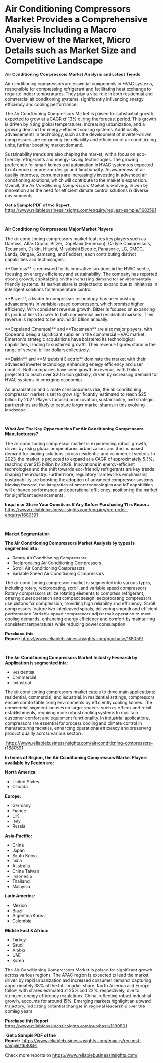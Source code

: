 <p><h1>Air Conditioning Compressors Market Provides a Comprehensive Analysis Including a Macro Overview of the Market, Micro Details such as Market Size and Competitive Landscape</h1></p><p><strong>Air Conditioning Compressors Market Analysis and Latest Trends</strong></p>
<p><p>Air conditioning compressors are essential components in HVAC systems, responsible for compressing refrigerant and facilitating heat exchange to regulate indoor temperatures. They play a vital role in both residential and commercial air conditioning systems, significantly influencing energy efficiency and cooling performance. </p><p>The Air Conditioning Compressors Market is poised for substantial growth, expected to grow at a CAGR of 13% during the forecast period. This growth is driven by rising global temperatures, increasing urbanization, and a growing demand for energy-efficient cooling systems. Additionally, advancements in technology, such as the development of inverter-driven compressors, are enhancing the reliability and efficiency of air conditioning units, further boosting market demand. </p><p>Sustainability trends are also shaping the market, with a focus on eco-friendly refrigerants and energy-saving technologies. The growing preference for smart homes and automation in HVAC systems is expected to influence compressor design and functionality. As awareness of air quality improves, consumers are increasingly investing in advanced air conditioning solutions, which will contribute to the market's expansion. Overall, the Air Conditioning Compressors Market is evolving, driven by innovation and the need for efficient climate control solutions in diverse environments.</p></p>
<p><strong>Get a Sample PDF of the Report:&nbsp;</strong> <a href="https://www.reliablebusinessinsights.com/enquiry/request-sample/1680591?utm_campaign=3259&utm_medium=2&utm_source=Github&utm_content=ia&utm_term=10042025&utm_id=air-conditioning-compressors">https://www.reliablebusinessinsights.com/enquiry/request-sample/1680591</a></p>
<p>&nbsp;</p>
<p><strong>Air Conditioning Compressors Major Market Players</strong></p>
<p><p>The air conditioning compressors market features key players such as Danfoss, Atlas Copco, Bitzer, Copeland (Emerson), Carlyle Compressors, Tecumseh, Daikin, Hitachi, Mitsubishi Electric, Panasonic, LG, GMCC, Landa, Qingan, Samsung, and Fedders, each contributing distinct capabilities and technologies.</p><p>**Danfoss** is renowned for its innovative solutions in the HVAC sector, focusing on energy efficiency and sustainability. The company has reported strong growth, capitalizing on the increasing demand for environmentally friendly systems. Its market share is projected to expand due to initiatives in intelligent solutions for temperature control.</p><p>**Bitzer**, a leader in compressor technology, has been pushing advancements in variable-speed compressors, which promise higher efficiency. With consistent revenue growth, Bitzer is focused on expanding its product lines to cater to both commercial and residential markets. Their revenue is reported to be around $1 billion annually.</p><p>**Copeland (Emerson)** and **Tecumseh** are also major players, with Copeland being a significant supplier in the commercial HVAC market. Emerson's strategic acquisitions have bolstered its technological capabilities, leading to sustained growth. Their revenue figures stand in the range of several billion dollars collectively.</p><p>**Daikin** and **Mitsubishi Electric** dominate the market with their advanced inverter technology, enhancing energy efficiency and user comfort. Both companies have seen growth in revenue, with Daikin projected to reach over $20 billion globally, driven by increasing demand for HVAC systems in emerging economies.</p><p>As urbanization and climate consciousness rise, the air conditioning compressor market is set to grow significantly, estimated to reach $25 billion by 2027. Players focused on innovation, sustainability, and strategic partnerships are likely to capture larger market shares in this evolving landscape.</p></p>
<p>&nbsp;</p>
<p><strong>What Are The Key Opportunities For Air Conditioning Compressors Manufacturers?</strong></p>
<p><p>The air conditioning compressor market is experiencing robust growth, driven by rising global temperatures, urbanization, and the increased demand for cooling solutions across residential and commercial sectors. In 2023, the market is projected to expand at a CAGR of approximately 5.3%, reaching over $15 billion by 2028. Innovations in energy-efficient technologies and the shift towards eco-friendly refrigerants are key trends shaping the industry. Furthermore, regulatory frameworks emphasizing sustainability are boosting the adoption of advanced compressor systems. Moving forward, the integration of smart technologies and IoT capabilities will enhance performance and operational efficiency, positioning the market for significant advancements.</p></p>
<p><strong>Inquire or Share Your Questions If Any Before Purchasing This Report:</strong> <a href="https://www.reliablebusinessinsights.com/enquiry/pre-order-enquiry/1680591?utm_campaign=3259&utm_medium=2&utm_source=Github&utm_content=ia&utm_term=10042025&utm_id=air-conditioning-compressors">https://www.reliablebusinessinsights.com/enquiry/pre-order-enquiry/1680591</a></p>
<p>&nbsp;</p>
<p><strong>Market Segmentation</strong></p>
<p><strong>The Air Conditioning Compressors Market Analysis by types is segmented into:</strong></p>
<p><ul><li>Rotary Air Conditioning Compressors</li><li>Reciprocating Air Conditioning Compressors</li><li>Scroll Air Conditioning Compressors</li><li>Variable Speed Air Conditioning Compressors</li></ul></p>
<p><p>The air conditioning compressor market is segmented into various types, including rotary, reciprocating, scroll, and variable speed compressors. Rotary compressors utilize rotating elements to compress refrigerant, offering quiet operation and compact design. Reciprocating compressors use pistons for compression, providing high reliability and efficiency. Scroll compressors feature two interleaved spirals, delivering smooth and efficient performance. Variable speed compressors adjust their operation to meet cooling demands, enhancing energy efficiency and comfort by maintaining consistent temperatures while reducing power consumption.</p></p>
<p><strong>Purchase this Report:&nbsp;</strong><a href="https://www.reliablebusinessinsights.com/purchase/1680591?utm_campaign=3259&utm_medium=2&utm_source=Github&utm_content=ia&utm_term=10042025&utm_id=air-conditioning-compressors">https://www.reliablebusinessinsights.com/purchase/1680591</a></p>
<p>&nbsp;</p>
<p><strong>The Air Conditioning Compressors Market Industry Research by Application is segmented into:</strong></p>
<p><ul><li>Residential</li><li>Commercial</li><li>Industrial</li></ul></p>
<p><p>The air conditioning compressors market caters to three main applications: residential, commercial, and industrial. In residential settings, compressors ensure comfortable living environments by efficiently cooling homes. The commercial segment focuses on larger spaces, such as offices and retail establishments, requiring more robust cooling systems to maintain customer comfort and equipment functionality. In industrial applications, compressors are essential for process cooling and climate control in manufacturing facilities, enhancing operational efficiency and preserving product quality across various sectors.</p></p>
<p><a href="https://www.reliablebusinessinsights.com/air-conditioning-compressors-r1680591?utm_campaign=3259&utm_medium=2&utm_source=Github&utm_content=ia&utm_term=10042025&utm_id=air-conditioning-compressors">&nbsp;https://www.reliablebusinessinsights.com/air-conditioning-compressors-r1680591</a></p>
<p><strong>In terms of Region, the Air Conditioning Compressors Market Players available by Region are:</strong></p>
<p>
    <p> <strong> North America: </strong>
        <ul>
            <li>United States</li>
            <li>Canada</li>
        </ul>
        </p> 
    <p> <strong> Europe: </strong>
        <ul>
            <li>Germany</li>
            <li>France</li>
            <li>U.K.</li>
            <li>Italy</li>
            <li>Russia</li>
        </ul>
        </p> 
    <p> <strong> Asia-Pacific: </strong>
        <ul>
            <li>China</li>
            <li>Japan</li>
            <li>South Korea</li>
            <li>India</li>
            <li>Australia</li>
            <li>China Taiwan</li>
            <li>Indonesia</li>
            <li>Thailand</li>
            <li>Malaysia</li>
        </ul>
        </p> 
    <p> <strong> Latin America: </strong>
        <ul>
            <li>Mexico</li>
            <li>Brazil</li>
            <li>Argentina Korea</li>
            <li>Colombia</li>
        </ul>
        </p> 
    <p> <strong> Middle East & Africa: </strong>
        <ul>
            <li>Turkey</li>
            <li>Saudi</li>
            <li>Arabia</li>
            <li>UAE</li>
            <li>Korea</li>
        </ul>
    </p>
    </p>
<p><p>The Air Conditioning Compressors Market is poised for significant growth across various regions. The APAC region is expected to lead the market, driven by rapid urbanization and increased consumer demand, capturing approximately 38% of the total market share. North America and Europe follow, with shares estimated at 25% and 22%, respectively, due to stringent energy efficiency regulations. China, reflecting robust industrial growth, accounts for around 15%. Emerging markets highlight an upward trajectory, indicating potential changes in regional leadership over the coming years.</p></p>
<p><strong>Purchase this Report: </strong><a href="https://www.reliablebusinessinsights.com/purchase/1680591?utm_campaign=3259&utm_medium=2&utm_source=Github&utm_content=ia&utm_term=10042025&utm_id=air-conditioning-compressors">https://www.reliablebusinessinsights.com/purchase/1680591</a></p>
<p>&nbsp;<strong>Get a Sample PDF of the Report:&nbsp;&nbsp;</strong><a href="https://www.reliablebusinessinsights.com/enquiry/request-sample/1680591?utm_campaign=3259&utm_medium=2&utm_source=Github&utm_content=ia&utm_term=10042025&utm_id=air-conditioning-compressors">https://www.reliablebusinessinsights.com/enquiry/request-sample/1680591</a></p>
<p><strong></strong></p>
<p>Check more reports on <a href="https://www.reliablebusinessinsights.com/?utm_campaign=3259&utm_medium=2&utm_source=Github&utm_content=ia&utm_term=10042025&utm_id=air-conditioning-compressors">https://www.reliablebusinessinsights.com/</a></p>